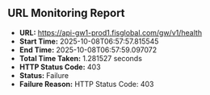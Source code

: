 ## URL Monitoring Report

- **URL:** https://api-gw1-prod1.fisglobal.com/gw/v1/health
- **Start Time:** 2025-10-08T06:57:57.815545
- **End Time:** 2025-10-08T06:57:59.097072
- **Total Time Taken:** 1.281527 seconds
- **HTTP Status Code:** 403
- **Status:** Failure
- **Failure Reason:** HTTP Status Code: 403
